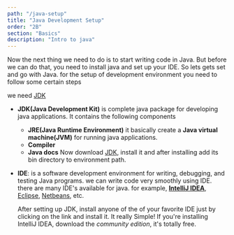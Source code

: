 ```yaml
---
path: "/java-setup"
title: "Java Development Setup"
order: "2B"
section: "Basics"
description: "Intro to java"
---
```


Now the next thing we need to do is to start writing code in Java. But before we can do that, you need to install java and set up your IDE.
So lets gets set and go with Java.
for the setup of development environment you need to follow some certain steps

we need [JDK](https://www.oracle.com/java/technologies/javase-jdk16-downloads.html)

- **JDK(Java Development Kit)** is complete java package for developing java applications. It contains the following components
  - **JRE(Java Runtime Environment)** it basically create a **Java virtual machine(JVM)** for running java applications.
  - **Compiler**
  - **Java docs**
    Now download [JDK](https://www.oracle.com/java/technologies/javase-jdk16-downloads.html), install it and after installing add its bin directory to environment path.
- **IDE**: is a software development environment for writing, debugging, and testing Java programs. we can write code very smoothly using IDE.
  there are many IDE's available for java. for example, **[IntelliJ IDEA](https://www.jetbrains.com/idea/)**, [Eclipse](https://www.eclipse.org/downloads/), [Netbeans](https://netbeans.apache.org/download/nb120/nb120.html), etc.

  After setting up JDK, install anyone of the of your favorite IDE just by clicking on the link and install it.
  It really Simple! If you're installing IntelliJ IDEA, download the _community edition_, it's totally free.
